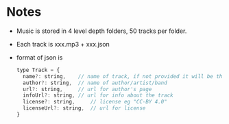 # Notes

* Music is stored in 4 level depth folders, 50 tracks per folder.
* Each track is xxx.mp3 + xxx.json
* format of json is

  ```js
  type Track = {
    name?: string,    // name of track, if not provided it will be the base name of the url
    author?: string,  // name of author/artist/band
    url?: string,     // url for author's page
    infoUrl?: string, // url for info about the track
    license?: string,     // license eg "CC-BY 4.0"
    licenseUrl?: string,  // url for license  
  }
  ```
